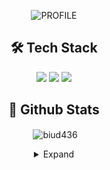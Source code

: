 <div align="center">
  
![PROFILE](https://capsule-render.vercel.app/api?type=waving&height=120&text=&fontAlign=25&fontAlignY=40&color=gradient)
  
<h2>🛠 Tech Stack</h2>
<img src="https://img.shields.io/badge/nestjs-%23E0234E.svg?style=for-the-badge&logo=nestjs&logoColor=white" />
<img src="https://img.shields.io/badge/MySQL-005C84?style=for-the-badge&logo=mysql&logoColor=white" />
<img src="https://img.shields.io/badge/TypeScript-007ACC?style=for-the-badge&logo=typescript&logoColor=white" />

## 🧳 Github Stats

<p>&nbsp;<img align="center" src="https://github-readme-stats.vercel.app/api?username=biud436&show_icons=true&locale=en&theme=transparent&count_private=true&hide=contribs,prs" alt="biud436" /></p>
<details>
<summary>Expand</summary>
<img src="./github-metrics.svg">
</details>

</div>
